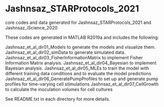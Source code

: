 # Jashnsaz_STARProtocols_2021
core codes and data generated for Jashnsaz_STARProtocols_2021 and Jashnsaz_iScience_2020 

These codes are generated in MATLAB R2019a and includes the following: 

Jashnsaz_et_al_dir01_Models to generate the models and visualize them. 
Jashnsaz_et_al_dir02_simData to generate simulated data.  
Jashnsaz_et_al_dir03_FisherInformationMatrix to implement Fisher Information Matrix analysis. 
Jashnsaz_et_al_dir04_Bayesian to implement Bayesian analysis. 
Jashnsaz_et_al_dir05_MLEs to train the model with different training data conditions and to evaluate the model predictions 
Jashnsaz_et_al_dir06_GeneratePumpProfiles to set up and generate pump profiles for time-varying cell stimulations
Jashnsaz_et_al_dir07_CellGrowth to calculate the inoculation volumes for cell cultures

See README.txt in each directory for more details.
